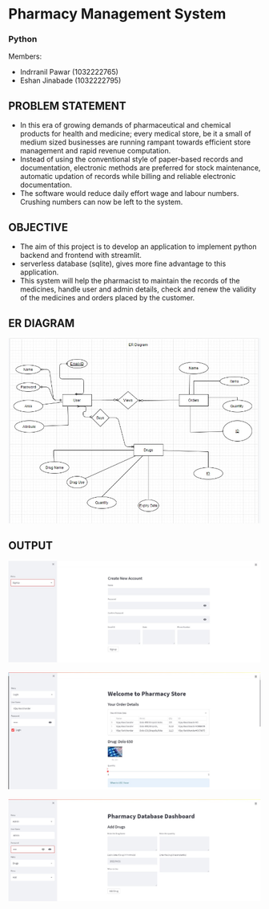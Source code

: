 # Pharmacy Management System

### Python

Members:
- Indrranil Pawar (1032222765)
- Eshan Jinabade  (1032222795)


## PROBLEM STATEMENT
- In this era of growing demands of pharmaceutical and chemical products for health and medicine; every medical store, be it a small of medium sized businesses are running rampant towards efficient store management and rapid revenue computation. 
- Instead of using the conventional style of paper-based records and documentation, electronic methods are preferred for stock maintenance, automatic updation of records while billing and reliable electronic documentation.
- The software would reduce daily effort wage and labour numbers. Crushing numbers can now be left to the system.

## OBJECTIVE
- The aim of this project is to develop an application to implement python backend and frontend with streamlit.
- serverless database (sqlite), gives more fine advantage to this application.
- This system will help the pharmacist to maintain the records of the medicines, handle user and admin details, check and renew the validity of the medicines and orders placed by the customer.


## ER DIAGRAM
<img src="https://github.com/Aditimittal2809/Pharmacy_Management_System/blob/main/images/dbms-4.jpeg" width=700><br>

## OUTPUT
<img src="https://github.com/Aditimittal2809/Pharmacy_Management_System/blob/main/images/dbms-1.jpeg" width=700><br>
<br><img src="https://github.com/Aditimittal2809/Pharmacy_Management_System/blob/main/images/dbms-2.jpeg" width=700><br>
<br><img src="https://github.com/Aditimittal2809/Pharmacy_Management_System/blob/main/images/dbms-3.jpeg" width=700><br>
